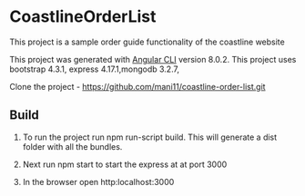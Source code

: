 # CoastlineOrderList

This project is a sample order guide functionality of the coastline website

This project was generated with [Angular CLI](https://github.com/angular/angular-cli) version 8.0.2.
This project uses bootstrap 4.3.1, express 4.17.1,mongodb 3.2.7,

Clone the project  - https://github.com/mani11/coastline-order-list.git
   
## Build

1. To run the project run npm run-script build. 
This will generate a dist folder with all the bundles.

2. Next run npm start to start the express at at port 3000

3. In the browser open http:localhost:3000
